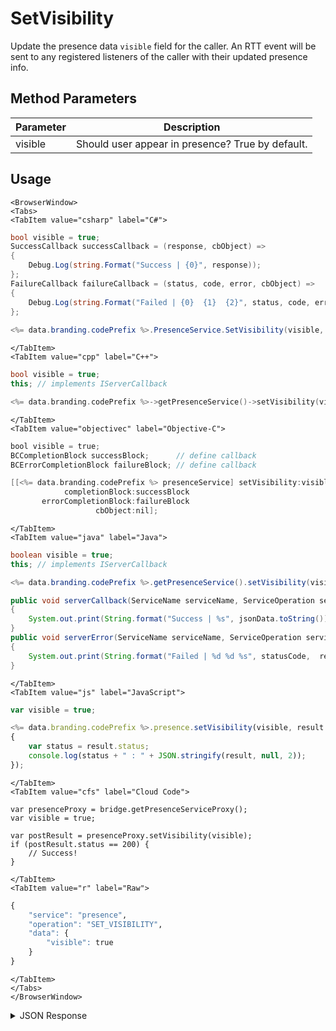 # SetVisibility

Update the presence data `visible` field for the caller. An RTT event will be sent to any registered listeners of the caller with their updated presence info.

<PartialServop service_name="presence" operation_name="SET_VISIBILITY" />

## Method Parameters
Parameter | Description
--------- | -----------
visible | Should user appear in presence? True by default.

## Usage

```mdx-code-block
<BrowserWindow>
<Tabs>
<TabItem value="csharp" label="C#">
```

```csharp
bool visible = true;
SuccessCallback successCallback = (response, cbObject) =>
{
    Debug.Log(string.Format("Success | {0}", response));
};
FailureCallback failureCallback = (status, code, error, cbObject) =>
{
    Debug.Log(string.Format("Failed | {0}  {1}  {2}", status, code, error));
};
    
<%= data.branding.codePrefix %>.PresenceService.SetVisibility(visible, successCallback, failureCallback);
```

```mdx-code-block
</TabItem>
<TabItem value="cpp" label="C++">
```

```cpp
bool visible = true;
this; // implements IServerCallback

<%= data.branding.codePrefix %>->getPresenceService()->setVisibility(visible, this);
```

```mdx-code-block
</TabItem>
<TabItem value="objectivec" label="Objective-C">
```

```objectivec
bool visible = true;
BCCompletionBlock successBlock;      // define callback
BCErrorCompletionBlock failureBlock; // define callback

[[<%= data.branding.codePrefix %> presenceService] setVisibility:visible
            completionBlock:successBlock
       errorCompletionBlock:failureBlock
                   cbObject:nil];
```

```mdx-code-block
</TabItem>
<TabItem value="java" label="Java">
```

```java
boolean visible = true;
this; // implements IServerCallback

<%= data.branding.codePrefix %>.getPresenceService().setVisibility(visible, this);

public void serverCallback(ServiceName serviceName, ServiceOperation serviceOperation, JSONObject jsonData)
{
    System.out.print(String.format("Success | %s", jsonData.toString()));
}
public void serverError(ServiceName serviceName, ServiceOperation serviceOperation, int statusCode, int reasonCode, String jsonError)
{
    System.out.print(String.format("Failed | %d %d %s", statusCode,  reasonCode, jsonError.toString()));
}
```

```mdx-code-block
</TabItem>
<TabItem value="js" label="JavaScript">
```

```javascript
var visible = true;

<%= data.branding.codePrefix %>.presence.setVisibility(visible, result =>
{
	var status = result.status;
	console.log(status + " : " + JSON.stringify(result, null, 2));
});
```

```mdx-code-block
</TabItem>
<TabItem value="cfs" label="Cloud Code">
```

```cfscript
var presenceProxy = bridge.getPresenceServiceProxy();
var visible = true;

var postResult = presenceProxy.setVisibility(visible);
if (postResult.status == 200) {
    // Success!
}
```

```mdx-code-block
</TabItem>
<TabItem value="r" label="Raw">
```

```r
{
	"service": "presence",
	"operation": "SET_VISIBILITY",
	"data": {
		"visible": true
	}
}
```

```mdx-code-block
</TabItem>
</Tabs>
</BrowserWindow>
```

<details>
<summary>JSON Response</summary>

```json
{
 "data": null,
 "status": 200
}
```
</details>

